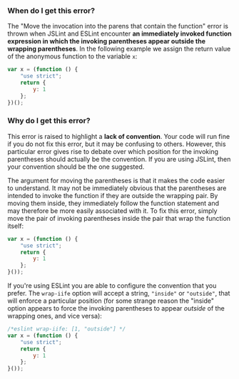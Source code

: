 <!---
{
    "titles": [
        "Move the invocation into the parens that contain the function"
    ],
    "slugs": [
        "move-the-invocation-into-the-parens-that-contain-the-function"
    ],
    "linters": [
        "jslint",
        "eslint"
    ],
    "author": "jallardice"
}
-->

### When do I get this error?

The "Move the invocation into the parens that contain the function" error is
thrown when JSLint and ESLint encounter **an immediately invoked function
expression in which the invoking parentheses appear outside the wrapping
parentheses**. In the following example we assign the return value of the
anonymous function to the variable `x`:

<!---
{
    "linter": "jslint"
}
-->
```javascript
var x = (function () {
    "use strict";
    return {
        y: 1
    };
})();
```

### Why do I get this error?

This error is raised to highlight a **lack of convention**. Your code will run
fine if you do not fix this error, but it may be confusing to others. However,
this particular error gives rise to debate over which position for the invoking
parentheses should actually be the convention. If you are using JSLint, then
your convention should be the one suggested.

The argument for moving the parentheses is that it makes the code easier to
understand. It may not be immediately obvious that the parentheses are intended
to invoke the function if they are outside the wrapping pair. By moving them
inside, they immediately follow the function statement and may therefore be more
easily associated with it. To fix this error, simply move the pair of invoking
parentheses inside the pair that wrap the function itself:

<!---
{
    "linter": "jslint"
}
-->
```javascript
var x = (function () {
    "use strict";
    return {
        y: 1
    };
}());
```

If you're using ESLint you are able to configure the convention that you prefer.
The `wrap-iife` option will accept a string, `"inside"` or `"outside"`, that
will enforce a particular position (for some strange reason the "inside" option
appears to force the invoking parentheses to appear *outside* of the wrapping
ones, and vice versa):

<!---
{
    "linter": "eslint"
}
-->
```javascript
/*eslint wrap-iife: [1, "outside"] */
var x = (function () {
    "use strict";
    return {
        y: 1
    };
}());
```
